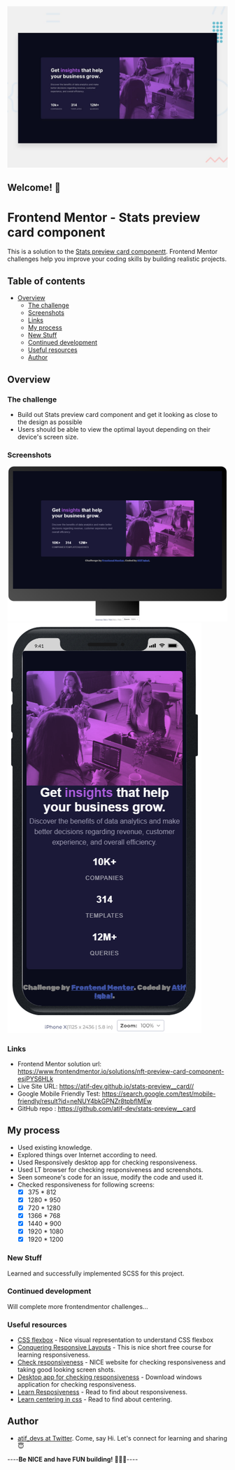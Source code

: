 

![Design preview for the Stats preview card component coding challenge](./design/desktop-preview.jpg)

## Welcome! 👋

# Frontend Mentor - Stats preview card component

This is a solution to the [Stats preview card componentt](https://www.frontendmentor.io/challenges/stats-preview-card-component-8JqbgoU62). Frontend Mentor challenges help you improve your coding skills by building realistic projects. 

## Table of contents

- [Overview](#overview)
  - [The challenge](#the-challenge)
  - [Screenshots](#screenshots)
  - [Links](#links)
  - [My process](#my-process)
  - [New Stuff](#new-stuff)
  - [Continued development](#continued-development)
  - [Useful resources](#useful-resources)
  - [Author](#author)

## Overview

### The challenge

- Build out Stats preview card component and get it looking as close to the design as possible
- Users should be able to view the optimal layout depending on their device's screen size.

### Screenshots

![PC View](https://github.com/atif-dev/stats-preview__card/blob/main/screenshots/pc.png?raw=true)
![Mobile view](https://github.com/atif-dev/stats-preview__card/blob/main/screenshots/mobile.png?raw=true)

### Links

- Frontend Mentor solution url:  https://www.frontendmentor.io/solutions/nft-preview-card-component-esjPYS6HLk
- Live Site URL: https://atif-dev.github.io/stats-preview__card//
- Google Mobile Friendly Test: https://search.google.com/test/mobile-friendly/result?id=neNUY4bkGPNZr8tpbflMEw
- GitHub repo : https://github.com/atif-dev/stats-preview__card

## My process

  - Used existing knowledge.
  - Explored things over Internet according to need.
  - Used Responsively desktop app for checking responsiveness.
  - Used LT browser for checking responsiveness and screenshots.
  - Seen someone's code for an issue, modify the code and used it.
  - Checked responsiveness for following screens:
    - [x] 375 * 812
    - [x] 1280 * 950
    - [x] 720 * 1280
    - [x] 1366 * 768
    - [x] 1440 * 900
    - [x] 1920 * 1080
    - [x] 1920 * 1200

### New Stuff

  Learned and successfully implemented SCSS for this project.

### Continued development

  Will complete more frontendmentor challenges... 

### Useful resources

- [CSS flexbox](https://css-tricks.com/snippets/css/a-guide-to-flexbox/) - Nice visual representation to understand CSS flexbox 
- [Conquering Responsive Layouts](https://courses.kevinpowell.co/conquering-responsive-layouts) - This is nice short free course for learning responsiveness.
- [Check responsiveness](https://www.lambdatest.com/mobile-view-website) - NICE website for checking responsiveness and taking good looking screen shots.
- [Desktop app for checking responsiveness](https://responsively.app/) - Download windows application for checking responsiveness.
- [Learn Resposiveness](https://web.dev/learn/design/) - Read to find about responsiveness.
- [Learn centering in css](https://moderncss.dev/complete-guide-to-centering-in-css/) - Read to find about centering.

## Author

- [atif_devs at Twitter](https://twitter.com/atif_devs). Come, say Hi. Let's connect for learning and sharing😇

----**Be NICE and have FUN building!** 🚀😎😇----
